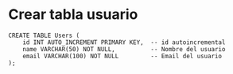 # Crear tabla usuario


    CREATE TABLE Users (
        id INT AUTO_INCREMENT PRIMARY KEY,  -- id autoincremental
        name VARCHAR(50) NOT NULL,          -- Nombre del usuario
        email VARCHAR(100) NOT NULL         -- Email del usuario
    );

